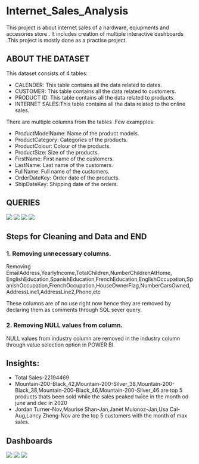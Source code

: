 # Internet_Sales_Analysis
This project is about internet sales of a hardware, eqiupments and accesories store . It includes creation of multiple  interactive dashboards .This project is mostly done as a practise project.

## ABOUT THE DATASET
This dataset consists of 4 tables:
- CALENDER: This table contains all the data related to dates.
- CUSTOMER: This table contains all the data related to customers.
- PRODUCT ID: This table contains all the data related to products.
- INTERNET SALES:This table contains all the data related to the online sales.

There are multiple columns from the tables .Few exampples:
- ProductModelName: Name of the product models.
- ProductCategory: Categories of the products.
- ProductColour: Colour of the products.
- ProductSize: Size of the products.
-  FirstName: First name of the customers.
- LastName: Last name of the customers.
- FullName: Full name of the customers.
- OrderDateKey: Order date of the products.
- ShipDateKey: Shipping date of the orders.

## QUERIES
![](https://github.com/praveenmandal/Internet_Sales_Analysis/blob/main/sales_analysis/insights/Customer.png)
![](https://github.com/praveenmandal/Internet_Sales_Analysis/blob/main/sales_analysis/insights/Product.png)
![](https://github.com/praveenmandal/Internet_Sales_Analysis/blob/main/sales_analysis/insights/calender.png)
![](https://github.com/praveenmandal/Internet_Sales_Analysis/blob/main/sales_analysis/insights/internet_sales.png)

## Steps for Cleaning and Data and END 
### 1. Removing unnecessary columns.<br>
Removing EmailAddress,YearlyIncome,TotalChildren,NumberChildrenAtHome, EnglishEducation,SpanishEducation,FrenchEducation,EnglishOccupation,SpanishOccupation,FrenchOccupation,HouseOwnerFlag,NumberCarsOwned,AddressLine1,AddressLine2,Phone,etc

These columns are of no use right now hence they are removed by declaring them as comments through SQL sever query.

### 2. Removing NULL values from column.
NULL values from industry column are removed in the industry column through value selection option in POWER BI.

## Insights:
- Total Sales-22194469
- Mountain-200-Black_42,Mountain-200-Silver_38,Mountain-200-Black_38,Mountain-200-Black_46,Mountain-200-Silver_46 are top 5 products thats been sold while the sales peaked twice in the month od june and dec in 2020
- Jordan Turner-Nov,Maurise Shan-Jan,Janet Mulonoz-Jan,Usa Cal-Aug,Lancy Zheng-Nov are the top 5 customers with the month of max sales.

## Dashboards
![](https://github.com/praveenmandal/Internet_Sales_Analysis/blob/main/sales_analysis/insights/dashboard%201.png)
![](https://github.com/praveenmandal/Internet_Sales_Analysis/blob/main/sales_analysis/insights/dashboard%202.png)
![](https://github.com/praveenmandal/Internet_Sales_Analysis/blob/main/sales_analysis/insights/dashboard%203.png)
